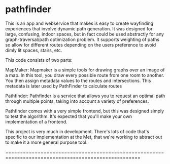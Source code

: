 pathfinder
==========
This is an app and webservice that makes is easy to create wayfinding experiences that involve dynamic path generation. It was designed for large, confusing, indoor spaces, but in fact could be used abstractly for any graph-traversal/path optimization problem. It supports weighting of paths so allow for different routes depending on the users preference to avoid dimly lit spaces, stairs, etc.

This code consists of two parts:

MapMaker: 
Mapmaker is a simple tools for drawing graphs over an image of a map. In this tool, you draw every possible route from one room to another. You then assign metadata values to the routes and intersections. This metadata is later used by PathFinder to calculate routes


Pathfinder: 
Pathfinder is a service that allows you to request an optimal path through multiple points, taking into account a variety of preferences.

Pathfinder comes with a very simple frontend, but this was designed simply to test the algorithm. It's expected that you'll make your own implementation of a frontend.

This project is very much in development. There's lots of code that's specific to our implementation at the Met, that we're working to abtract out to make it a more general purpose tool.


====================================================================================================


